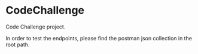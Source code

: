 # CodeChallenge
Code Challenge project.

In order to test the endpoints, please find the postman json collection in the root path.
